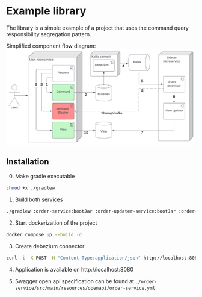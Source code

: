 # Example library
The library is a simple example of a project that uses the command query responsibility segregation pattern.

Simplified component flow diagram: ![component flow diagram](attachments/component-flow.png)

## Installation
0. Make gradle executable
```bash
chmod +x ./gradlew
```

1. Build both services
```bash
./gradlew :order-service:bootJar :order-updater-service:bootJar :order-view-service:bootJar :transaction-grouper-service:bootJar 
```

2. Start dockerization of the project
```bash
docker compose up --build -d
```

3. Create debezium connector
```bash
curl -i -X POST -H "Content-Type:application/json" http://localhost:8083/connectors/ -d @config/connectors/register-postgres.json
```

4. Application is available on http://localhost:8080

5. Swagger open api specification can be found at `./order-service/src/main/resources/openapi/order-service.yml`